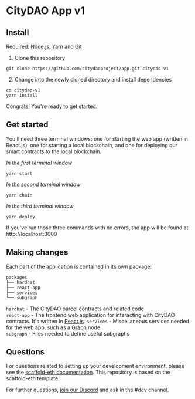 # CityDAO App v1

## Install
Required: [Node.js](https://nodejs.org/dist/latest-v12.x/), [Yarn](https://classic.yarnpkg.com/en/docs/install) and [Git](https://git-scm.com/downloads)
1. Clone this repository
```
git clone https://github.com/citydaoproject/app.git citydao-v1
```
2. Change into the newly cloned directory and install dependencies
```
cd citydao-v1
yarn install
```  

Congrats! You're ready to get started.  

## Get started
You'll need three terminal windows: one for starting the web app (written in React.js), one for starting a local blockchain, and one for deploying our smart contracts to the local blockchain.  

*In the first terminal window*
```
yarn start
```

*In the second terminal window*
```
yarn chain
```

*In the third terminal window*
```
yarn deploy
```

If you've run those three commands with no errors, the app will be found at http://localhost:3000  

## Making changes
Each part of the application is contained in its own package:
```
packages
├── hardhat
├── react-app
├── services
└── subgraph
```  

`hardhat` - The CityDAO parcel contracts and related code  
`react-app` - The frontend web application for interacting with CityDAO contracts. It's written in [React.js](https://reactjs.org). 
`services` - Miscellaneous services needed for the web app, such as a [Graph](https://thegraph.com) node  
`subgraph` - Files needed to define useful subgraphs   

## Questions
For questions related to setting up your development environment, please see the [scaffold-eth documentation](https://github.com/scaffold-eth/scaffold-eth#-scaffold-eth). This repository is based on the scaffold-eth template.  

For further questions, [join our Discord](https://discord.com/invite/2pzV6wnWZx) and ask in the #dev channel.